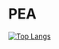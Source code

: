 # PEA
[![Top Langs](https://github-readme-stats.vercel.app/api/top-langs/?username=bartelke&count-private=true)](https://github.com/anuraghazra/github-readme-stats)
